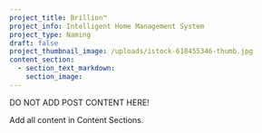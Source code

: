 ```yaml
---
project_title: Brillion™
project_info: Intelligent Home Management System
project_type: Naming
draft: false
project_thumbnail_image: /uploads/istock-618455346-thumb.jpg
content_section:
  - section_text_markdown:
    section_image:
---
```



DO NOT ADD POST CONTENT HERE!

Add all content in Content Sections.